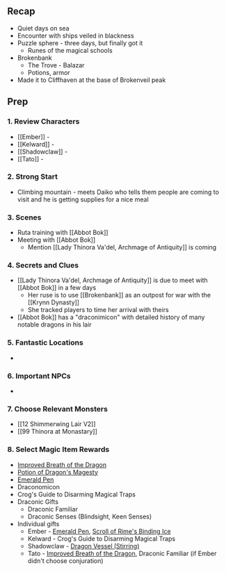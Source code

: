 

## Recap

* Quiet days on sea
* Encounter with ships veiled in blackness
* Puzzle sphere - three days, but finally got it
	* Runes of the magical schools
* Brokenbank
	* The Trove - Balazar
	* Potions, armor
* Made it to Cliffhaven at the base of Brokenveil peak
## Prep
### 1. Review Characters

* [[Ember]] - 
* [[Kelward]] -
* [[Shadowclaw]] - 
* [[Tato]] - 

### 2. Strong Start

* Climbing mountain - meets Daiko who tells them people are coming to visit and he is getting supplies for a nice meal

### 3. Scenes

* Ruta training with [[Abbot Bok]]
* Meeting with [[Abbot Bok]]
	* Mention [[Lady Thinora Va'del, Archmage of Antiquity]] is coming

### 4. Secrets and Clues

* [[Lady Thinora Va'del, Archmage of Antiquity]] is due to meet with [[Abbot Bok]] in a few days
	* Her ruse is to use [[Brokenbank]] as an outpost for war with the [[Krynn Dynasty]]
	* She tracked players to time her arrival with theirs
* [[Abbot Bok]] has a "draconimicon" with detailed history of many notable dragons in his lair

### 5. Fantastic Locations

* 

### 6. Important NPCs

* 

### 7. Choose Relevant Monsters

* [[12 Shimmerwing Lair V2]]
* [[99 Thinora at Monastary]]

### 8. Select Magic Item Rewards

* [Improved Breath of the Dragon](https://www.dndbeyond.com/feats/1658027-improved-breath-of-the-dragon)
* [Potion of Dragon's Magesty](https://www.dndbeyond.com/magic-items/4047222-potion-of-dragons-majesty)
* [Emerald Pen](https://www.dndbeyond.com/magic-items/4047218-emerald-pen)
* Draconomicon
* Crog's Guide to Disarming Magical Traps
* Draconic Gifts
	* Draconic Familiar
	* Draconic Senses (Blindsight, Keen Senses)
* Individual gifts
	* Ember - [Emerald Pen](https://www.dndbeyond.com/magic-items/4047218-emerald-pen), [Scroll of Rime's Binding Ice](https://www.dndbeyond.com/spells/rimes-binding-ice)
	* Kelward - Crog's Guide to Disarming Magical Traps
	* Shadowclaw - [Dragon Vessel (Stirring)](https://www.dndbeyond.com/magic-items/4047197-dragon-vessel-stirring)
	* Tato - [Improved Breath of the Dragon](https://www.dndbeyond.com/feats/1658027-improved-breath-of-the-dragon), Draconic Familiar (if Ember didn't choose conjuration)

